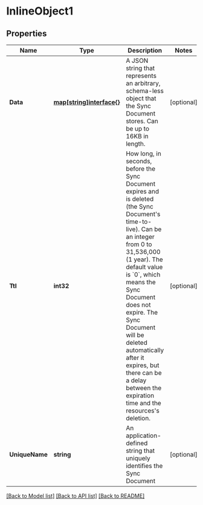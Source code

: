 # InlineObject1

## Properties

Name | Type | Description | Notes
------------ | ------------- | ------------- | -------------
**Data** | [**map[string]interface{}**](.md) | A JSON string that represents an arbitrary, schema-less object that the Sync Document stores. Can be up to 16KB in length. | [optional] 
**Ttl** | **int32** | How long, in seconds, before the Sync Document expires and is deleted (the Sync Document&#39;s time-to-live). Can be an integer from 0 to 31,536,000 (1 year). The default value is &#x60;0&#x60;, which means the Sync Document does not expire. The Sync Document will be deleted automatically after it expires, but there can be a delay between the expiration time and the resources&#39;s deletion. | [optional] 
**UniqueName** | **string** | An application-defined string that uniquely identifies the Sync Document | [optional] 

[[Back to Model list]](../README.md#documentation-for-models) [[Back to API list]](../README.md#documentation-for-api-endpoints) [[Back to README]](../README.md)


